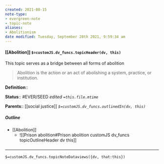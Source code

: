```yaml
---
created: 2021-08-15
note-type:
- evergreen-note
- topic-note
aliases:
- Abolitionism
date modified: Tuesday, September 28th 2021, 9:59:34 am
---
```


#### [[Abolition]] `$=customJS.dv_funcs.topicHeader(dv, this)`

This topic serves as a bridge between all forms of abolition

> Abolition is the action or an act of abolishing a system, practice, or institution.

**Definition**::

**Status**:: #EVER/SEED
*edited `=this.file.mtime`*

**Parents**:: [[social justice]]
*`$=customJS.dv_funcs.outlinedIn(dv, this)`*

##### Outline
- [[Abolition]]
	- ![[Prison abolition#Prison abolition customJS dv_funcs topicOutlineHeader dv this]]

### <hr class="dataviews"/>

`$=customJS.dv_funcs.topicNoteDataviews({dv, that:this})`